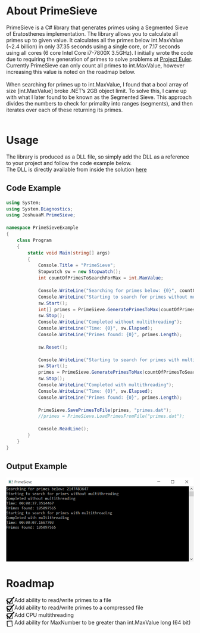 # About PrimeSieve

PrimeSieve is a C# library that generates primes using a Segmented Sieve of Eratosthenes implementation. The library allows you to calculate all primes up to given value. It calculates all the primes below int.MaxValue (~2.4 billion) in only 37.35 seconds using a single core, or 7.17 seconds using all cores (6 core Intel Core i7-7800X 3.5GHz). I initially wrote the code due to requiring the generation of primes to solve problems at <a href="https://projecteuler.net/about">Project Euler</a>. Currently PrimeSieve can only count all primes to int.MaxValue, however increasing this value is noted on the roadmap below.</br>
</br>
When searching for primes up to int.MaxValue, I found that a bool array of size [int.MaxValue] broke .NET’s 2GB object limit. To solve this, I came up with what I later found to be known as the Segmented Sieve. This approach divides the numbers to check for primality into ranges (segments), and then iterates over each of these returning its primes.</br>
</br>


# Usage

The library is produced as a DLL file, so simply add the DLL as a reference to your project and follow the code example below.</br>
The DLL is directly available from inside the solution <a href="https://github.com/JoshuaaMichael/PrimeSieve/blob/master/PrimeSieve.dll?raw=true">here</a>

## Code Example
```C#
using System;
using System.Diagnostics;
using JoshuaaM.PrimeSieve;

namespace PrimeSieveExample
{
    class Program
    {
        static void Main(string[] args)
        {
            Console.Title = "PrimeSieve";
            Stopwatch sw = new Stopwatch();
            int countOfPrimesToSearchForMax = int.MaxValue;

            Console.WriteLine("Searching for primes below: {0}", countOfPrimesToSearchForMax);
            Console.WriteLine("Starting to search for primes without multithreading");
            sw.Start();
            int[] primes = PrimeSieve.GeneratePrimesToMax(countOfPrimesToSearchForMax);
            sw.Stop();
            Console.WriteLine("Completed without multithreading");
            Console.WriteLine("Time: {0}", sw.Elapsed);
            Console.WriteLine("Primes found: {0}", primes.Length);

            sw.Reset();

            Console.WriteLine("Starting to search for primes with multithreading");
            sw.Start();
            primes = PrimeSieve.GeneratePrimesToMax(countOfPrimesToSearchForMax, true);
            sw.Stop();
            Console.WriteLine("Completed with multithreading");
            Console.WriteLine("Time: {0}", sw.Elapsed);
            Console.WriteLine("Primes found: {0}", primes.Length);
			
			PrimeSieve.SavePrimesToFile(primes, "primes.dat");
            //primes = PrimeSieve.LoadPrimesFromFile("primes.dat");

            Console.ReadLine();
        }
    }
}
```

## Output Example

![PrimeSeive Windows screenshot](https://github.com/JoshuaaMichael/PrimeSieve/blob/master/Images/PrimeSieve.png?raw=true)

# Roadmap

<img src="https://github.com/JoshuaaMichael/PrimeSieve/blob/master/Images/Checkbox.png?raw=true" height="20" align="absmiddle"/>Add ability to read/write primes to a file</br>
<img src="https://github.com/JoshuaaMichael/PrimeSieve/blob/master/Images/Checkbox.png?raw=true" height="20" align="absmiddle"/>Add ability to read/write primes to a compressed file</br>
<img src="https://github.com/JoshuaaMichael/PrimeSieve/blob/master/Images/Checkbox.png?raw=true" height="20" align="absmiddle"/>Add CPU multithreading</br>
<img src="https://github.com/JoshuaaMichael/PrimeSieve/blob/master/Images/Unchecked.png?raw=true" height="20" align="absmiddle"/>Add ability for MaxNumber to be greater than int.MaxValue long (64 bit)</br>